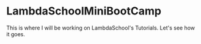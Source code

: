 # LambdaSchoolMiniBootCamp

This is where I will be working on LambdaSchool's Tutorials. Let's see how it goes.
